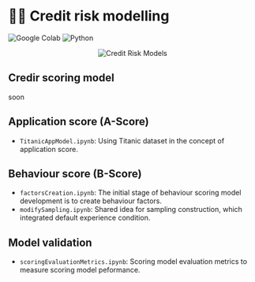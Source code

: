 # ✍🏻 Credit risk modelling

![Google Colab](https://img.shields.io/badge/Editor-Google%20Colab-brightgreen)
![Python](https://img.shields.io/badge/Code-Python-blue)

<p align="center">
  <img src="https://bigdata-madesimple.com/wp-content/uploads/2019/01/credit-scores.jpg" alt="Credit Risk Models"/>
</p>

## Credir scoring model
soon

## Application score (A-Score)
* `TitanicAppModel.ipynb`: Using Titanic dataset in the concept of application score.

## Behaviour score (B-Score)
* `factorsCreation.ipynb`: The initial stage of behaviour scoring model development is to create behaviour factors.
* `modifySampling.ipynb`: Shared idea for sampling construction, which integrated default experience condition. 

## Model validation
* `scoringEvaluationMetrics.ipynb`: Scoring model evaluation metrics to measure scoring model peformance.
